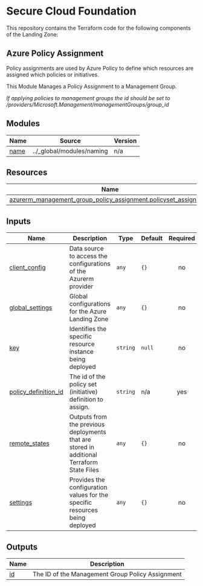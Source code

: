# Secure Cloud Foundation

This repository contains the Terraform code for the following components of the Landing Zone:

## Azure Policy Assignment 
Policy assignments are used by Azure Policy to define which resources are assigned which policies or initiatives.

This Module Manages a Policy Assignment to a Management Group.

*If applying policies to management groups the id should be set to /providers/Microsoft.Management/managementGroups/group_id*

## Modules

| Name | Source | Version |
|------|--------|---------|
| <a name="module_name"></a> [name](#module\_name) | ../_global/modules/naming | n/a |

## Resources

| Name | Type |
|------|------|
| [azurerm_management_group_policy_assignment.policyset_assignment](https://registry.terraform.io/providers/hashicorp/azurerm/latest/docs/resources/management_group_policy_assignment) | resource |

## Inputs

| Name | Description | Type | Default | Required |
|------|-------------|------|---------|:--------:|
| <a name="input_client_config"></a> [client\_config](#input\_client\_config) | Data source to access the configurations of the Azurerm provider | `any` | `{}` | no |
| <a name="input_global_settings"></a> [global\_settings](#input\_global\_settings) | Global configurations for the Azure Landing Zone | `any` | `{}` | no |
| <a name="input_key"></a> [key](#input\_key) | Identifies the specific resource instance being deployed | `string` | `null` | no |
| <a name="input_policy_definition_id"></a> [policy\_definition\_id](#input\_policy\_definition\_id) | The id of the policy set (initiative) definition to assign. | `string` | n/a | yes |
| <a name="input_remote_states"></a> [remote\_states](#input\_remote\_states) | Outputs from the previous deployments that are stored in additional Terraform State Files | `any` | `{}` | no |
| <a name="input_settings"></a> [settings](#input\_settings) | Provides the configuration values for the specific resources being deployed | `any` | `{}` | no |

## Outputs

| Name | Description |
|------|-------------|
| <a name="output_id"></a> [id](#output\_id) | The ID of the Management Group Policy Assignment |
